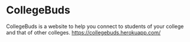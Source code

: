 # CollegeBuds

CollegeBuds is a website to help you connect to students of your college and that of other colleges.
https://collegebuds.herokuapp.com/